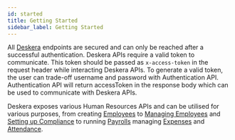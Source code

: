 ```yaml
---
id: started
title: Getting Started
sidebar_label: Getting Started
---
```


All [Deskera](https://www.deskera.com/people/) endpoints are secured and can only be reached after a successful authentication. Deskera APIs require a valid token to communicate. This token should be passed as `x-access-token` in the request header while interacting Deskera APIs. To generate a valid token, the user can trade-off username and password with Authentication API. Authentication API will return accessToken in the response body which can be used to communicate with Deskera APIs.

Deskera exposes various Human Resources APIs and can be utilised for various purposes, from creating [Employees](https://deskera.github.io/Developer-Documentation/docs/people/employee) to [Managing Employees](https://deskera.github.io/Developer-Documentation/docs/people/users) and [Setting up Compliance](https://deskera.github.io/Developer-Documentation/docs/people/compliance) to running [Payrolls](https://deskera.github.io/Developer-Documentation/docs/people/payrun) managing [Expenses](https://deskera.github.io/Developer-Documentation/docs/people/expense) and [Attendance](https://deskera.github.io/Developer-Documentation/docs/people/attendance).